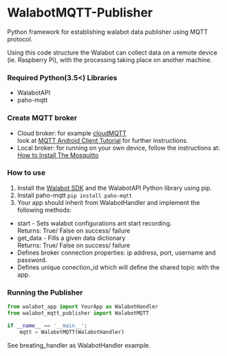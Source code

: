 # WalabotMQTT-Publisher

Python framework for establishing walabot data publisher using MQTT protocol.

Using this code structure the Walabot can collect data on a remote device (ie. Raspberry Pi), with the processing taking place on another machine.

### Required Python(3.5<) Libraries

* WalabotAPI
* paho-mqtt

### Create MQTT broker

* Cloud broker: for example [cloudMQTT](https://api.cloudmqtt.com) \
 look at [MQTT Android Client Tutorial](https://wildanmsyah.wordpress.com/2017/05/11/mqtt-android-client-tutorial/) for further instructions.
* Local broker: for running on your own device, follow the instructions at: [How to Install The Mosquitto](http://www.steves-internet-guide.com/install-mosquitto-broker/)


### How to use

1. Install the [Walabot SDK](http://walabot.com/getting-started) and the WalabotAPI Python library using pip.
2. Install paho-mqtt `pip install paho-mqtt`
3. Your app should inherit from WalabotHandler and implement the following methods:
- start - Sets walabot configurations ant start recording.\
            Returns: True/ False on success/ failure
- get_data - Fills a given data dictionary\
            Returns: True/ False on success/ failure
- Defines broker connection properties: ip address, port, username and password.
- Defines unique conection_id which will define the shared topic with the app.

 

### Running the Publisher
```python
from walabot_app import YourApp as WalabotHandler
from walabot_mqtt_publisher import WalabotMQTT

if __name__ == '__main__':
    mqtt = WalabotMQTT(WalabotHandler)
```

See breating_handler as WalabotHandler example.


   
